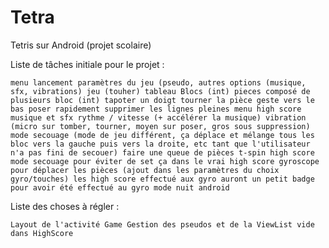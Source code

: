 # Tetra
Tetris sur Android (projet scolaire)

Liste de tâches initiale pour le projet :

``menu lancement
  paramètres du jeu (pseudo, autres options (musique, sfx, vibrations)
  jeu (touher)
    tableau Blocs (int)
    pieces composé de plusieurs bloc (int)
    tapoter un doigt tourner la pièce
    geste vers le bas poser rapidement
    supprimer les lignes pleines
  menu high score
  musique et sfx
  rythme / vitesse (+ accélérer la musique)
  vibration (micro sur tomber, tourner, moyen sur poser, gros sous suppression)
  mode secouage (mode de jeu différent, ça déplace et mélange tous les bloc vers la gauche puis vers la droite, etc tant que l'utilisateur n'a pas fini de secouer)
  faire une queue de pièces
  t-spin
  high score mode secouage pour éviter de set ça dans le vrai high score
  gyroscope pour déplacer les pièces (ajout dans les paramètres du choix gyro/touches)
  les high score effectué aux gyro auront un petit badge pour avoir été effectué au gyro
  mode nuit android``
  
Liste des choses à régler :

``
  Layout de l'activité Game
  Gestion des pseudos et de la ViewList vide dans HighScore
``
